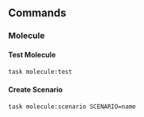 <!-- Space: AnsibleRoleK3s -->
<!-- Parent: Project -->
<!-- Title: Commands -->

<!-- Label: AnsibleRoleK3s -->
<!-- Label: Project -->
<!-- Label: Commands -->
<!-- Include: docs/disclaimer.md -->
<!-- Include: ac:toc -->

## Commands

### Molecule

#### Test Molecule

```bash
task molecule:test
```

#### Create Scenario

```bash
task molecule:scenario SCENARIO=name
```
